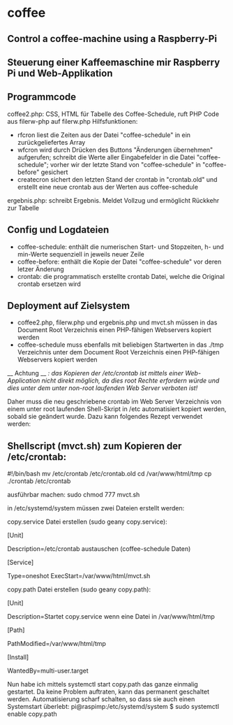 # coffee
## Control a coffee-machine using a Raspberry-Pi
## Steuerung einer Kaffeemaschine mir Raspberry Pi und Web-Applikation


## Programmcode
coffee2.php: CSS, HTML für Tabelle des Coffee-Schedule, ruft PHP Code aus filerw-php auf
filerw.php Hilfsfunktionen: 
- rfcron liest die Zeiten aus der Datei "coffee-schedule" in ein zurückgeliefertes Array
- wfcron wird durch Drücken des Buttons "Änderungen übernehmen" aufgerufen; schreibt die Werte aller Eingabefelder in die Datei "coffee-				schedule"; vorher wir der letzte Stand von "coffee-schedule" in 					"coffee-before" gesichert
- createcron sichert den letzten Stand der crontab in "crontab.old" und erstellt eine neue crontab aus der Werten aus coffee-schedule
				
ergebnis.php: schreibt Ergebnis. Meldet Vollzug und ermöglicht Rückkehr zur Tabelle

## Config und Logdateien
- coffee-schedule: enthält die numerischen Start- und Stopzeiten, h- und min-Werte sequenziell in 	jeweils neuer Zeile
- coffee-before: enthält die Kopie der Datei "coffee-schedule" vor deren letzer	Änderung
- crontab: die programmatisch erstellte crontab Datei, welche die Original crontab ersetzen wird

## Deployment auf Zielsystem
- coffee2.php, filerw.php und ergebnis.php und mvct.sh müssen in das Document Root Verzeichnis einen PHP-fähigen Webservers kopiert werden
- coffee-schedule muss ebenfalls mit beliebigen Startwerten in das ./tmp Verzeichnis unter dem Document Root Verzeichnis einen PHP-fähigen Webservers kopiert werden

__ Achtung __ *: das Kopieren der /etc/crontab ist mittels einer Web-Application nicht direkt möglich, da dies root Rechte erfordern würde und dies unter dem unter non-root laufenden Web Server verboten ist!*

Daher muss die neu geschriebene crontab im Web Server Verzeichnis von einem unter root laufenden Shell-Skript in /etc automatisiert kopiert werden, sobald sie geändert wurde. Dazu kann folgendes Rezept verwendet werden:

## Shellscript (mvct.sh) zum Kopieren der /etc/crontab:

&#35;!/bin/bash
mv /etc/crontab /etc/crontab.old
cd /var/www/html/tmp
cp ./crontab /etc/crontab

ausführbar machen:
sudo chmod 777 mvct.sh

in /etc/systemd/system müssen zwei Dateien erstellt werden:

copy.service Datei erstellen (sudo geany copy.service):

<p>[Unit]</p>
<p>Description=/etc/crontab austauschen (coffee-schedule Daten)</p>

<p>[Service]</p>
<p>Type=oneshot
ExecStart=/var/www/html/mvct.sh

copy.path Datei erstellen (sudo geany copy.path): </p>

<p>[Unit]</p>
<p>Description=Startet copy.service wenn eine Datei in /var/www/html/tmp</p>

<p>[Path]</p>
<p>PathModified=/var/www/html/tmp</p>

<p>[Install]</p>
<p>WantedBy=multi-user.target </p>

Nun habe ich mittels 
systemctl start copy.path 
das ganze einmalig gestartet. Da keine Problem auftraten, kann das permanent geschaltet werden.
Automatisierung scharf schalten, so dass sie auch einen Systemstart überlebt:
pi@raspimp:/etc/systemd/system $ sudo systemctl enable copy.path
